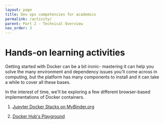 ```yaml
---
layout: page
title: Dev ops competencies for academics
permalink: /activity/
parent: Part 2 - Technical Overview
nav_order: 3
---
```


# Hands-on learning activities

Getting started with Docker can be a bit ironic- mastering it can help you solve the many environment and dependency issues you'll come across in computing, but the platform has many components to install and it can take a while to cover all these bases.

In the interest of time, we'll be exploring a few different browser-based implementations of Docker containers.

1. [Jupyter Docker Stacks on MyBinder.org](https://mybinder.org/v2/gh/jupyter/docker-stacks/master?filepath=README.ipynb)

2. [Docker Hub's Playground](https://labs.play-with-docker.com/)